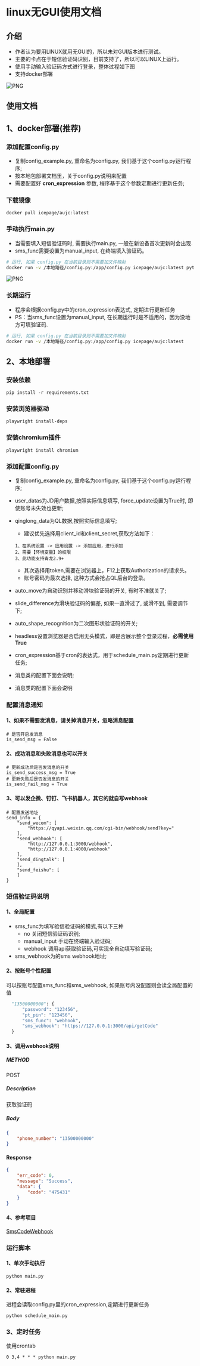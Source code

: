 # linux无GUI使用文档

## 介绍
- 作者认为要用LINUX就用无GUI的，所以未对GUI版本进行测试。
- 主要的卡点在于短信验证码识别，目前支持了，所以可以LINUX上运行。
- 使用手动输入验证码方式进行登录，整体过程如下图
- 支持docker部署

![PNG](./img/linux.png)


## 使用文档
## 1、docker部署(推荐)

### 添加配置config.py
- 复制config_example.py, 重命名为config.py, 我们基于这个config.py运行程序;
- 按本地包部署文档里，关于config.py说明来配置
- 需要配置好 **cron_expression** 参数, 程序基于这个参数定期进行更新任务;

### 下载镜像
```shell
docker pull icepage/aujc:latest
```

### 手动执行main.py
- 当需要填入短信验证码时, 需要执行main.py, 一般在新设备首次更新时会出现.
- sms_func需要设置为manual_input, 在终端填入验证码。
```bash
# 运行, 如果 config.py 在当前目录则不需要加文件映射
docker run -v /本地路径/config.py:/app/config.py icepage/aujc:latest python main.py
```

![PNG](./img/linux.png)

### 长期运行
- 程序会根据config.py中的cron_expression表达式, 定期进行更新任务
- PS：当sms_func设置为manual_input, 在长期运行时是不适用的，因为没地方可填验证码. 
```bash
# 运行, 如果 config.py 在当前目录则不需要加文件映射
docker run -v /本地路径/config.py:/app/config.py icepage/aujc:latest
```

## 2、本地部署
### 安装依赖
```commandline
pip install -r requirements.txt
```

### 安装浏览器驱动
```commandline
playwright install-deps
```

### 安装chromium插件
```commandline
playwright install chromium
```

### 添加配置config.py
- 复制config_example.py, 重命名为config.py, 我们基于这个config.py运行程序;
- user_datas为JD用户数据,按照实际信息填写, force_update设置为True时, 即使账号未失效也更新;
- qinglong_data为QL数据,按照实际信息填写;
  - 建议优先选择用client_id和client_secret,获取方法如下：
  ```commandline
  1、在系统设置 -> 应用设置 -> 添加应用，进行添加
  2、需要【环境变量】的权限
  3、此功能支持青龙2.9+
  ```
  
  - 其次选择用token,需要在浏览器上，F12上获取Authorization的请求头。
  - 账号密码为最次选择, 这种方式会抢占QL后台的登录。

- auto_move为自动识别并移动滑块验证码的开关, 有时不准就关了;
- slide_difference为滑块验证码的偏差, 如果一直滑过了, 或滑不到, 需要调节下;
- auto_shape_recognition为二次图形状验证码的开关;
- headless设置浏览器是否启用无头模式，即是否展示整个登录过程，**必需使用True**
- cron_expression基于cron的表达式，用于schedule_main.py定期进行更新任务;
- 消息类的配置下面会说明;
- 消息类的配置下面会说明

### 配置消息通知
#### 1、如果不需要发消息，请关掉消息开关，忽略消息配置
```commandline
# 是否开启发消息
is_send_msg = False
```
#### 2、成功消息和失败消息也可以开关
```commandline
# 更新成功后是否发消息的开关
is_send_success_msg = True
# 更新失败后是否发消息的开关
is_send_fail_msg = True
```

#### 3、可以发企微、钉钉、飞书机器人，其它的就自写webhook
```commandline
# 配置发送地址
send_info = {
    "send_wecom": [
        "https://qyapi.weixin.qq.com/cgi-bin/webhook/send?key="
    ],
    "send_webhook": [
        "http://127.0.0.1:3000/webhook",
        "http://127.0.0.1:4000/webhook"
    ],
    "send_dingtalk": [
    ],
    "send_feishu": [
    ]
}
```

### 短信验证码说明
#### 1、全局配置
- sms_func为填写验信验证码的模式,有以下三种
  - no 关闭短信验证码识别;
  - manual_input 手动在终端输入验证码;
  - webhook 调用api获取验证码,可实现全自动填写验证码;
- sms_webhook为的sms webhook地址;

#### 2、按账号个性配置
可以按账号配置sms_func和sms_webhook, 如果账号内没配置则会读全局配置的值
```python
  "13500000000": {
      "password": "123456",
      "pt_pin": "123456",
      "sms_func": "webhook",
      "sms_webhook": "https://127.0.0.1:3000/api/getCode"
  }
```

#### 3、调用webhook说明

##### METHOD
POST 

##### Description
获取验证码

##### Body
```json
{
    "phone_number": "13500000000"
}
```

#### Response
```json
{
    "err_code": 0,
    "message": "Success",
    "data": {
        "code": "475431"
    }
}
```

#### 4、参考项目

[SmsCodeWebhook](https://github.com/icepage/SmsCodeWebhook)


### 运行脚本
#### 1、单次手动执行
```commandline
python main.py
```

#### 2、常驻进程
进程会读取config.py里的cron_expression,定期进行更新任务
```commandline
python schedule_main.py
```

### 3、定时任务
使用crontab
```commandline
0 3,4 * * * python main.py
```